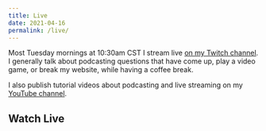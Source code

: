 ```yaml
---
title: Live
date: 2021-04-16
permalink: /live/
---
```


Most Tuesday mornings at 10:30am CST I stream live [on my Twitch channel](https://www.twitch.tv/lemonpodcasting/). I generally talk about podcasting questions that have come up, play a video game, or break my website, while having a coffee break.

I also publish tutorial videos about podcasting and live streaming on my [YouTube channel](https://www.youtube.com/c/lemonproductionsca).


## Watch Live

<!-- Add a placeholder for the Twitch embed -->
<div id="twitch-embed"></div>

<!-- Load the Twitch embed script -->
<script src="https://embed.twitch.tv/embed/v1.js"></script>

<!-- Create a Twitch.Embed object that will render within the "twitch-embed" root element. -->
<script type="text/javascript">
new Twitch.Embed("twitch-embed", {
width: 854,
height: 480,
channel: "lemonpodcasting",
autoplay: "true",
});
</script>